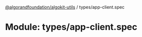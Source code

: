 [@algorandfoundation/algokit-utils](../index.md) / types/app-client.spec

# Module: types/app-client.spec
